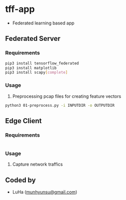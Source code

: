 # tff-app
- Federated learning based app

## Federated Server

### Requirements
  ```bash
  pip3 install tensorflow_federated
  pip3 install matplotlib
  pip3 install scapy[complete]
  ```

### Usage
  1. Preprocessing pcap files for creating feature vectors

  ```bash
  python3 01-preprocess.py -i INPUTDIR -o OUTPUTDIR
  ```

## Edge Client

### Requirements
  ```bash
  ```

### Usage
  1. Capture network traffics


## Coded by
- LuHa (munhyunsu@gmail.com)

